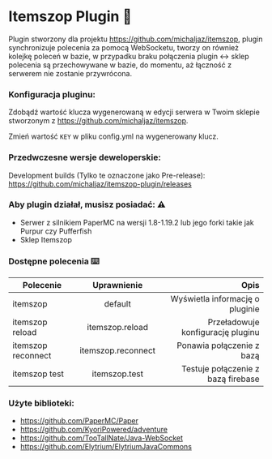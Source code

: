 # Itemszop Plugin 💸

Plugin stworzony dla projektu https://github.com/michaljaz/itemszop, plugin synchronizuje polecenia za pomocą WebSocketu, tworzy on również kolejkę poleceń w bazie, w przypadku braku połączenia plugin <-> sklep polecenia są przechowywane w bazie, do momentu, aż łączność z serwerem nie zostanie przywrócona.

### Konfiguracja pluginu:
Zdobądź wartość klucza wygenerowaną w edycji serwera w Twoim sklepie stworzonym z https://github.com/michaljaz/itemszop.

Zmień wartość `KEY` w pliku config.yml na wygenerowany klucz.

### Przedwczesne wersje deweloperskie:
Development builds (Tylko te oznaczone jako Pre-release): https://github.com/michaljaz/itemszop-plugin/releases

### Aby plugin działał, musisz posiadać: ⚠️
* Serwer z silnikiem PaperMC na wersji 1.8-1.19.2 lub jego forki takie jak Purpur czy Pufferfish
* Sklep Itemszop

### Dostępne polecenia ⌨️

| Polecenie     | Uprawnienie                 | Opis |
| ------------- |:-------------------:| -----:|
| itemszop    | default | Wyświetla informację o pluginie |
| itemszop reload   | itemszop.reload      |  Przeładowuje konfigurację pluginu |
| itemszop reconnect   | itemszop.reconnect       |  Ponawia połączenie z bazą |
| itemszop test   | itemszop.test       |  Testuje połączenie z bazą firebase |

### Użyte biblioteki:

* https://github.com/PaperMC/Paper
* https://github.com/KyoriPowered/adventure
* https://github.com/TooTallNate/Java-WebSocket
* https://github.com/Elytrium/ElytriumJavaCommons
